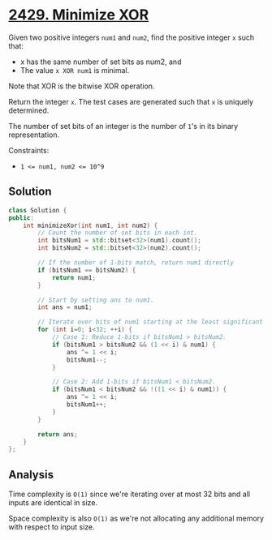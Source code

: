 # [2429. Minimize XOR](https://leetcode.com/problems/minimize-xor)

Given two positive integers `num1` and `num2`, find the positive integer `x`
such that:

* x has the same number of set bits as num2, and
* The value `x XOR num1` is minimal.

Note that XOR is the bitwise XOR operation.

Return the integer `x`. The test cases are generated such that `x` is uniquely
determined.

The number of set bits of an integer is the number of `1`'s in its binary
representation.

Constraints:

* `1 <= num1, num2 <= 10^9`

## Solution

```c++
class Solution {
public:
    int minimizeXor(int num1, int num2) {
        // Count the number of set bits in each int.
        int bitsNum1 = std::bitset<32>(num1).count();
        int bitsNum2 = std::bitset<32>(num2).count();

        // If the number of 1-bits match, return num1 directly
        if (bitsNum1 == bitsNum2) {
            return num1;
        }

        // Start by setting ans to num1.
        int ans = num1;

        // Iterate over bits of num1 starting at the least significant bit.
        for (int i=0; i<32; ++i) {
            // Case 1: Reduce 1-bits if bitsNum1 > bitsNum2.
            if (bitsNum1 > bitsNum2 && (1 << i) & num1) {
                ans ^= 1 << i;
                bitsNum1--;
            }

            // Case 2: Add 1-bits if bitsNum1 < bitsNum2.
            if (bitsNum1 < bitsNum2 && !((1 << i) & num1)) {
                ans ^= 1 << i;
                bitsNum1++;
            }
        }

        return ans;
    }
};
```

## Analysis

Time complexity is `O(1)` since we're iterating over at most 32 bits and all
inputs are identical in size.

Space complexity is also `O(1)` as we're not allocating any additional memory
with respect to input size.
